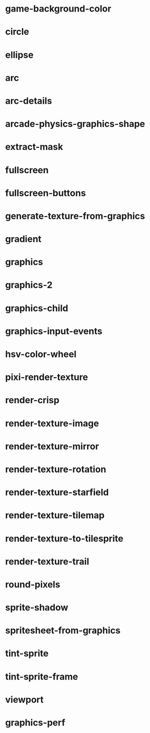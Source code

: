 # game-background-color
# circle
# ellipse
# arc
# arc-details
# arcade-physics-graphics-shape
# extract-mask
# fullscreen
# fullscreen-buttons
# generate-texture-from-graphics
# gradient
# graphics
# graphics-2
# graphics-child
# graphics-input-events
# hsv-color-wheel
# pixi-render-texture
# render-crisp
# render-texture-image
# render-texture-mirror
# render-texture-rotation
# render-texture-starfield
# render-texture-tilemap
# render-texture-to-tilesprite
# render-texture-trail
# round-pixels
# sprite-shadow
# spritesheet-from-graphics
# tint-sprite
# tint-sprite-frame
# viewport
# graphics-perf
